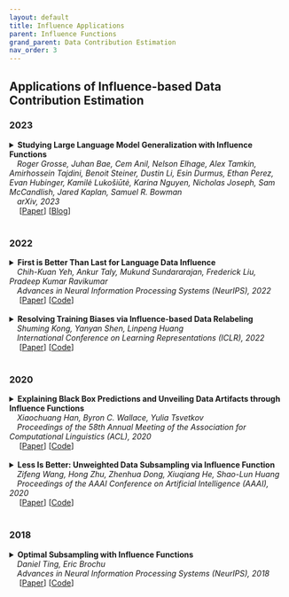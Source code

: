 ```yaml
---
layout: default
title: Influence Applications
parent: Influence Functions
grand_parent: Data Contribution Estimation
nav_order: 3
---
```


## Applications of Influence-based Data Contribution Estimation

### 2023

<details><summary><b>Studying Large Language Model Generalization with Influence Functions</b> <br>
&emsp;<i>Roger Grosse, Juhan Bae, Cem Anil, Nelson Elhage, Alex Tamkin, Amirhossein Tajdini, Benoit Steiner, Dustin Li, Esin Durmus, Ethan Perez, Evan Hubinger, Kamilė Lukošiūtė, Karina Nguyen, Nicholas Joseph, Sam McCandlish, Jared Kaplan, Samuel R. Bowman</i><br>
&emsp;<i>arXiv, 2023</i><br>&emsp;
[<a target="_blank" rel="noopener noreferrer" href="https://arxiv.org/abs/2308.03296">Paper</a>]
[<a target="_blank" rel="noopener noreferrer" href="https://www.anthropic.com/index/influence-functions">Blog</a>]
<br><br></summary>

<blockquote> <b>Abstract:</b> When trying to gain better visibility into a machine learning model in order to understand and mitigate the associated risks, a potentially valuable source of evidence is: which training examples most contribute to a given behavior? Influence functions aim to answer a counterfactual: how would the model's parameters (and hence its outputs) change if a given sequence were added to the training set? While influence functions have produced insights for small models, they are difficult to scale to large language models (LLMs) due to the difficulty of computing an inverse-Hessian-vector product (IHVP). We use the Eigenvalue-corrected Kronecker-Factored Approximate Curvature (EK-FAC) approximation to scale influence functions up to LLMs with up to 52 billion parameters. In our experiments, EK-FAC achieves similar accuracy to traditional influence function estimators despite the IHVP computation being orders of magnitude faster. We investigate two algorithmic techniques to reduce the cost of computing gradients of candidate training sequences: TF-IDF filtering and query batching. We use influence functions to investigate the generalization patterns of LLMs, including the sparsity of the influence patterns, increasing abstraction with scale, math and programming abilities, cross-lingual generalization, and role-playing behavior. Despite many apparently sophisticated forms of generalization, we identify a surprising limitation: influences decay to near-zero when the order of key phrases is flipped. Overall, influence functions give us a powerful new tool for studying the generalization properties of LLMs.
<br><br>

<!--
<details><summary><b>Notes</b></summary>TEXT
<br><br></details>
-->

<details><summary><b>Bibtex</b></summary>
{% raw %}
<pre><code> @article{grosse2023studying,
  title={Studying large language model generalization with influence functions},
  author={Grosse, Roger and Bae, Juhan and Anil, Cem and Elhage, Nelson and Tamkin, Alex and Tajdini, Amirhossein and Steiner, Benoit and Li, Dustin and Durmus, Esin and Perez, Ethan and others},
  journal={arXiv preprint arXiv:2308.03296},
  year={2023}
} </code></pre>
{% endraw %}
</details>

</blockquote></details>

### 2022
<details><summary><b>First is Better Than Last for Language Data Influence</b> <br>
&emsp;<i>Chih-Kuan Yeh, Ankur Taly, Mukund Sundararajan, Frederick Liu, Pradeep Kumar Ravikumar</i><br>
&emsp;<i>Advances in Neural Information Processing Systems (NeurIPS), 2022</i><br>&emsp;
[<a target="_blank" rel="noopener noreferrer" href="https://openreview.net/forum?id=yfrDD_rmD5">Paper</a>]
[<a target="_blank" rel="noopener noreferrer" href="https://github.com/chihkuanyeh/TracIn-WE">Code</a>]
<br><br></summary>

<blockquote> <b>Abstract:</b> The ability to identify influential training examples enables us to debug training data and explain model behavior. Existing techniques to do so are based on the flow of training data influence through the model parameters. For large models in NLP applications, it is often computationally infeasible to study this flow through all model parameters, therefore techniques usually pick the last layer of weights. However, we observe that since the activation connected to the last layer of weights contains "shared logic", the data influenced calculated via the last layer weights prone to a "cancellation effect", where the data influence of different examples have large magnitude that contradicts each other. The cancellation effect lowers the discriminative power of the influence score, and deleting influential examples according to this measure often does not change the model's behavior by much. To mitigate this, we propose a technique called TracIn-WE that modifies a method called TracIn to operate on the word embedding layer instead of the last layer, where the cancellation effect is less severe. One potential concern is that influence based on the word embedding layer may not encode sufficient high level information.  However, we find that gradients (unlike embeddings) do not suffer from this, possibly because they chain through higher layers. We show that TracIn-WE significantly outperforms other data influence methods applied on the last layer significantly on the case deletion evaluation on three language classification tasks for different models. In addition, TracIn-WE can produce scores not just at the level of the overall training input, but also at the level of words within the training input, a further aid in debugging. 
<br><br>

<!--
<details><summary><b>Notes</b></summary>TEXT
<br><br></details>
-->

<details><summary><b>Bibtex</b></summary>
{% raw %}
<pre><code> @inproceedings{
yeh2022first,
title={First is Better Than Last for Language Data Influence},
author={Chih-Kuan Yeh and Ankur Taly and Mukund Sundararajan and Frederick Liu and Pradeep Kumar Ravikumar},
booktitle={Advances in Neural Information Processing Systems},
editor={Alice H. Oh and Alekh Agarwal and Danielle Belgrave and Kyunghyun Cho},
year={2022},
url={https://openreview.net/forum?id=yfrDD_rmD5}
} </code></pre>
{% endraw %}
</details>
</blockquote></details>


<details><summary><b>Resolving Training Biases via Influence-based Data Relabeling</b> 
<br>
&emsp;<i>Shuming Kong, Yanyan Shen, Linpeng Huang</i>
<br>
&emsp;<i>International Conference on Learning Representations (ICLR), 2022</i>
<br>&emsp;
[<a target="_blank" rel="noopener noreferrer" href="https://openreview.net/forum?id=EskfH0bwNVn">Paper</a>]
[<a target="_blank" rel="noopener noreferrer" href="https://github.com/Viperccc/RDIA">Code</a>]
<br>
<br>
</summary>
  <blockquote> <b>Abstract:</b> The performance of supervised learning methods easily suffers from the training bias issue caused by train-test distribution mismatch or label noise. Influence function is a  technique that estimates the impacts of a training sample on the model’s predictions. Recent studies on \emph{data resampling} have employed influence functions to identify \emph{harmful} training samples that will degrade model's test performance. They have shown that discarding or downweighting the identified harmful training samples is an effective way to resolve training biases. In this work, we move one step forward and propose an influence-based relabeling framework named RDIA for reusing harmful training samples toward better model performance. To achieve this, we use influence functions to estimate how relabeling a training sample would affect model's test performance and further develop a novel relabeling function R. We theoretically prove that applying R to relabel harmful training samples allows the model to achieve lower test loss than simply discarding them for any classification tasks using cross-entropy loss. Extensive experiments on ten real-world datasets demonstrate RDIA outperforms the state-of-the-art data resampling methods and improves model's robustness against label noise.
<br><br>

<details><summary><b>Notes</b></summary>Rather than discarding harmful examples, uses influence functions to estimate how relabeling a training sample would affect a model’s test performance (and also develops a new relabeling function). Improves model robustness to label noise and achieves lower test loss than just discarding the harmful examples.
<br><br></details>

<details><summary><b>Bibtex</b></summary>
{% raw %}
<pre><code> @inproceedings{
kong2022resolving,
title={Resolving Training Biases via Influence-based Data Relabeling},
author={Shuming Kong and Yanyan Shen and Linpeng Huang},
booktitle={International Conference on Learning Representations},
year={2022},
url={https://openreview.net/forum?id=EskfH0bwNVn}
}</code></pre>
{% endraw %}
</details>
</blockquote>
</details>

### 2020

<details><summary><b>Explaining Black Box Predictions and Unveiling Data Artifacts through Influence Functions</b>
<br>
&emsp;<i>Xiaochuang Han, Byron C. Wallace, Yulia Tsvetkov</i>
<br>
&emsp;<i>Proceedings of the 58th Annual Meeting of the Association for Computational Linguistics (ACL), 2020</i>
<br>&emsp;
[<a target="_blank" rel="noopener noreferrer" href="https://aclanthology.org/2020.acl-main.492/">Paper</a>]
[<a target="_blank" rel="noopener noreferrer" href="https://github.com/xhan77/influence-function-analysis">Code</a>]
<br><br></summary>
  
<blockquote> <b>Abstract:</b> Modern deep learning models for NLP are notoriously opaque. This has motivated the development of methods for interpreting such models, e.g., via gradient-based saliency maps or the visualization of attention weights. Such approaches aim to provide explanations for a particular model prediction by highlighting important words in the corresponding input text. While this might be useful for tasks where decisions are explicitly influenced by individual tokens in the input, we suspect that such highlighting is not suitable for tasks where model decisions should be driven by more complex reasoning. In this work, we investigate the use of influence functions for NLP, providing an alternative approach to interpreting neural text classifiers. Influence functions explain the decisions of a model by identifying influential training examples. Despite the promise of this approach, influence functions have not yet been extensively evaluated in the context of NLP, a gap addressed by this work. We conduct a comparison between influence functions and common word-saliency methods on representative tasks. As suspected, we find that influence functions are particularly useful for natural language inference, a task in which ‘saliency maps’ may not have clear interpretation. Furthermore, we develop a new quantitative measure based on influence functions that can reveal artifacts in training data.
<br><br> 

<details><summary><b>Bibtex</b></summary>   
{% raw %}
<pre><code> @inproceedings{han-etal-2020-explaining,
    title = "Explaining Black Box Predictions and Unveiling Data Artifacts through Influence Functions",
    author = "Han, Xiaochuang  and
      Wallace, Byron C.  and
      Tsvetkov, Yulia",
    editor = "Jurafsky, Dan  and
      Chai, Joyce  and
      Schluter, Natalie  and
      Tetreault, Joel",
    booktitle = "Proceedings of the 58th Annual Meeting of the Association for Computational Linguistics",
    month = jul,
    year = "2020",
    address = "Online",
    publisher = "Association for Computational Linguistics",
    url = "https://aclanthology.org/2020.acl-main.492",
    doi = "10.18653/v1/2020.acl-main.492",
    pages = "5553--5563"
}
</code></pre>
{% endraw %}
</details>

</blockquote></details>


<details><summary><b>Less Is Better: Unweighted Data Subsampling via Influence Function</b> 
<br>
&emsp;<i>Zifeng Wang, Hong Zhu, Zhenhua Dong, Xiuqiang He, Shao-Lun Huang</i>
<br>
&emsp;<i>Proceedings of the AAAI Conference on Artificial Intelligence (AAAI), 2020</i>
<br>&emsp;
[<a target="_blank" rel="noopener noreferrer" href="https://arxiv.org/abs/1912.01321">Paper</a>]
[<a target="_blank" rel="noopener noreferrer" href="https://github.com/RyanWangZf/Influence_Subsampling">Code</a>]
<br>
<br>
</summary>
  <blockquote> <b>Abstract:</b> In the time of Big Data, training complex models on large-scale data sets is challenging, making it appealing to reduce data volume for saving computation resources by subsampling. Most previous works in subsampling are weighted methods designed to help the performance of subset-model approach the full-set-model, hence the weighted methods have no chance to acquire a subset-model that is better than the full-set-model. However, we question that how can we achieve better model with less data? In this work, we propose a novel Unweighted Influence Data Subsampling (UIDS) method, and prove that the subset-model acquired through our method can outperform the full-set-model. Besides, we show that overly confident on a given test set for sampling is common in Influence-based subsampling methods, which can eventually cause our subset-model's failure in out-of-sample test. To mitigate it, we develop a probabilistic sampling scheme to control the worst-case risk over all distributions close to the empirical distribution. The experiment results demonstrate our methods superiority over existed subsampling methods in diverse tasks, such as text classification, image classification, click-through prediction, etc.
<br><br>

<!--
<details><summary><b>Notes</b></summary>TEXT
<br><br></details>
-->

<details><summary><b>Bibtex</b></summary>
{% raw %}
<pre><code> @inproceedings{wang2019less,
  title={Less Is Better: Unweighted Data Subsampling via Influence Function},
  author={Wang, Zifeng and Zhu, Hong and Dong, Zhenhua and He, Xiuqiang and Huang, Shao-Lun},
  booktitle={Proceedings of the AAAI Conference on Artificial Intelligence (AAAI)},
  year={2020}
}</code></pre>
{% endraw %}
</details>
</blockquote>
</details>


### 2018
<details><summary><b>Optimal Subsampling with Influence Functions</b> 
<br>
&emsp;<i>Daniel Ting, Eric Brochu</i>
<br>
&emsp;<i>Advances in Neural Information Processing Systems (NeurIPS), 2018</i>
<br>&emsp;
[<a target="_blank" rel="noopener noreferrer" href="https://papers.nips.cc/paper/2018/hash/57c0531e13f40b91b3b0f1a30b529a1d-Abstract.html">Paper</a>]
[<a target="_blank" rel="noopener noreferrer" href="">Code</a>]
<br>
<br>
</summary>
  <blockquote> <b>Abstract:</b> Subsampling is a common and often effective method to deal with the computational challenges of large datasets. However, for most statistical models, there is no well-motivated approach for drawing a non-uniform subsample. We show that the concept of an asymptotically linear estimator and the associated influence function leads to asymptotically optimal sampling probabilities for a wide class of popular models. This is the only tight optimality result for subsampling we are aware of as other methods only provide probabilistic error bounds or optimal rates. Furthermore, for linear regression models, which have well-studied procedures for non-uniform subsampling, we empirically show our optimal influence function based method outperforms previous approaches even when using approximations to the optimal probabilities.
<br><br>

<!--
<details><summary><b>Notes</b></summary>TEXT
<br><br></details>
-->

<details><summary><b>Bibtex</b></summary>
{% raw %}
<pre><code> @article{ting2018optimal,
  title={Optimal subsampling with influence functions},
  author={Ting, Daniel and Brochu, Eric},
  journal={Advances in neural information processing systems},
  volume={31},
  year={2018}
}
</code></pre>
{% endraw %}
</details>
</blockquote>
</details>
